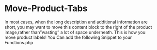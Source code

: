# Move-Product-Tabs
In most cases, when the long description and additional information are short, you may want to move this content block to the right of the product image,rather than”wasting” a lot of space underneath. This is how you move product labels! You Can add the following Snippet to your Functions.php
